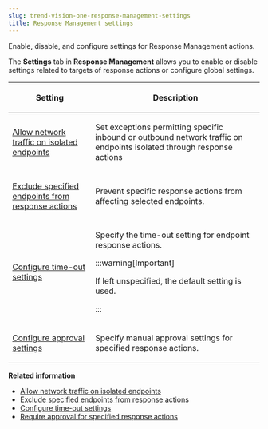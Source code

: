 ```yaml
---
slug: trend-vision-one-response-management-settings
title: Response Management settings
---
```


Enable, disable, and configure settings for Response Management actions.

The **Settings** tab in **Response Management** allows you to enable or disable settings related to targets of response actions or configure global settings.

<table>
<colgroup>
<col style="width: 33%" />
<col style="width: 67%" />
</colgroup>
<thead>
<tr>
<th><p>Setting</p></th>
<th><p>Description</p></th>
</tr>
</thead>
<tbody>
<tr>
<td><p><a href="trend-vision-one-allow-traffic-isolated-endpoints">Allow network traffic on isolated endpoints</a></p></td>
<td><p>Set exceptions permitting specific inbound or outbound network traffic on endpoints isolated through response actions</p></td>
</tr>
<tr>
<td><p><a href="trend-vision-one-response-exclude-endpoints">Exclude specified endpoints from response actions</a></p></td>
<td><p>Prevent specific response actions from affecting selected endpoints.</p></td>
</tr>
<tr>
<td><p><a href="trend-vision-one-time-out-settings">Configure time-out settings</a></p></td>
<td><p>Specify the time-out setting for endpoint response actions.</p>


:::warning[Important]

<p>If left unspecified, the default setting is used.</p>


:::

</td>
</tr>
<tr>
<td><p><a href="trend-vision-one-approval-specified-actions">Configure approval settings</a></p></td>
<td><p>Specify manual approval settings for specified response actions.</p></td>
</tr>
</tbody>
</table>

**Related information**

- [Allow network traffic on isolated endpoints](allow-traffic-isolated-endpoints.md "Configure exceptions that allow network traffic to and from isolated endpoints.")
- [Exclude specified endpoints from response actions](response-exclude-endpoints.md "Set exclusions to prevent specific response actions from affecting groups of selected endpoints.")
- [Configure time-out settings](time-out-settings.md "Specify how long Response Management waits before each endpoint response action times out.")
- [Require approval for specified response actions](approval-specified-actions.md "Ensure critical actions are verified before execution by configuring manual approval settings.")
